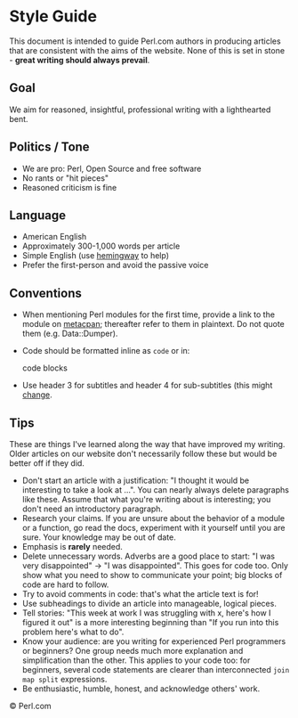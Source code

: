Style Guide
===========

This document is intended to guide Perl.com authors in producing articles that are consistent with the aims of the website. None of this is set in stone - **great writing should always prevail**.

Goal
----
We aim for reasoned, insightful, professional writing with a lighthearted bent.

Politics / Tone
---------------
- We are pro: Perl, Open Source and free software
- No rants or "hit pieces"
- Reasoned criticism is fine

Language
--------
- American English
- Approximately 300-1,000 words per article
- Simple English (use [hemingway](http://www.hemingwayapp.com/) to help)
- Prefer the first-person and avoid the passive voice

Conventions
-----------
- When mentioning Perl modules for the first time, provide a link to the module on [metacpan](https://metacpan.org/); thereafter refer to them in plaintext. Do not quote them (e.g. Data::Dumper).

- Code should be formatted inline as `code` or in:

    code blocks

- Use header 3 for subtitles and header 4 for sub-subtitles (this might [change](https://github.com/tpf/perldotcom/issues/143).

Tips
----
These are things I've learned along the way that have improved my writing. Older articles on our website don't necessarily follow these but would be better off if they did.

- Don't start an article with a justification: "I thought it would be interesting to take a look at ...". You can nearly always delete paragraphs like these. Assume that what you're writing about is interesting; you don't need an introductory paragraph.
- Research your claims. If you are unsure about the behavior of a module or a function, go read the docs, experiment with it yourself until you are sure. Your knowledge may be out of date.
- Emphasis is **rarely** needed.
- Delete unnecessary words. Adverbs are a good place to start: "I was very disappointed" -> "I was disappointed". This goes for code too. Only show what you need to show to communicate your point; big blocks of code are hard to follow.
- Try to avoid comments in code: that's what the article text is for!
- Use subheadings to divide an article into manageable, logical pieces.
- Tell stories: "This week at work I was struggling with x, here's how I figured it out" is a more interesting beginning than "If you run into this problem here's what to do".
- Know your audience: are you writing for experienced Perl programmers or beginners? One group needs much more explanation and simplification than the other. This applies to your code too: for beginners, several code statements are clearer than interconnected `join map split` expressions.
- Be enthusiastic, humble, honest, and acknowledge others' work.

&copy; Perl.com
